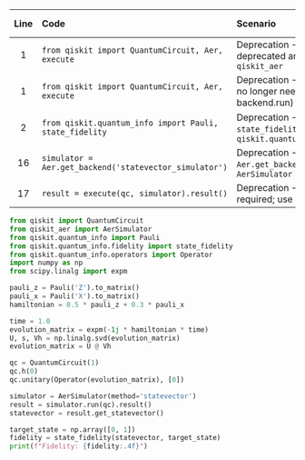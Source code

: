 | Line | Code | Scenario | Scenario Id | Reference | Artifact | Refactoring |
| :--: | :--- | :------- | :---------: | :-------: | :------- | :---------- |
| 1 | `from qiskit import QuantumCircuit, Aer, execute` | Deprecation -> `Aer` is deprecated and moved to `qiskit_aer` | * | internal | Aer | `from qiskit_aer import AerSimulator` |
| 1 | `from qiskit import QuantumCircuit, Aer, execute` | Deprecation -> `execute` import no longer needed (use backend.run) | * | internal | execute | Remove from import; use `simulator.run(qc).result()` |
| 2 | `from qiskit.quantum_info import Pauli, state_fidelity` | Deprecation -> `state_fidelity` moved to `qiskit.quantum_info.fidelity` | * | internal | state_fidelity | `from qiskit.quantum_info.fidelity import state_fidelity` |
| 16 | `simulator = Aer.get_backend('statevector_simulator')` | Deprecation -> `Aer.get_backend` removed; use `AerSimulator` | * | internal | Aer.get_backend | `simulator = AerSimulator(method='statevector')` |
| 17 | `result = execute(qc, simulator).result()` | Deprecation -> `execute` not required; use `backend.run` | * | internal | execute | `result = simulator.run(qc).result()` |

```python
from qiskit import QuantumCircuit
from qiskit_aer import AerSimulator
from qiskit.quantum_info import Pauli
from qiskit.quantum_info.fidelity import state_fidelity
from qiskit.quantum_info.operators import Operator
import numpy as np
from scipy.linalg import expm

pauli_z = Pauli('Z').to_matrix()
pauli_x = Pauli('X').to_matrix()
hamiltonian = 0.5 * pauli_z + 0.3 * pauli_x

time = 1.0
evolution_matrix = expm(-1j * hamiltonian * time)
U, s, Vh = np.linalg.svd(evolution_matrix)
evolution_matrix = U @ Vh

qc = QuantumCircuit(1)
qc.h(0)
qc.unitary(Operator(evolution_matrix), [0])

simulator = AerSimulator(method='statevector')
result = simulator.run(qc).result()
statevector = result.get_statevector()

target_state = np.array([0, 1])
fidelity = state_fidelity(statevector, target_state)
print(f"Fidelity: {fidelity:.4f}")
```
